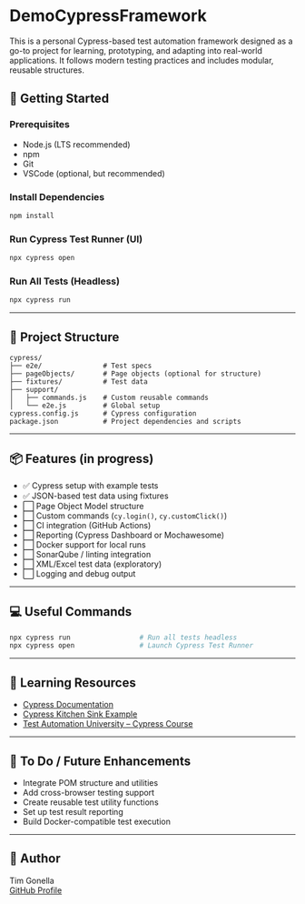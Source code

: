 # DemoCypressFramework

This is a personal Cypress-based test automation framework designed as a go-to project for learning, prototyping, and adapting into real-world applications. It follows modern testing practices and includes modular, reusable structures.

## 🚀 Getting Started

### Prerequisites
- Node.js (LTS recommended)
- npm
- Git
- VSCode (optional, but recommended)

### Install Dependencies
```bash
npm install
```

### Run Cypress Test Runner (UI)
```bash
npx cypress open
```

### Run All Tests (Headless)
```bash
npx cypress run
```

---

## 🧱 Project Structure

```
cypress/
├── e2e/               # Test specs
├── pageObjects/       # Page objects (optional for structure)
├── fixtures/          # Test data
├── support/
│   ├── commands.js    # Custom reusable commands
│   └── e2e.js         # Global setup
cypress.config.js      # Cypress configuration
package.json           # Project dependencies and scripts
```

---

## 📦 Features (in progress)

- ✅ Cypress setup with example tests
- ✅ JSON-based test data using fixtures
- ⬜ Page Object Model structure
- ⬜ Custom commands (`cy.login()`, `cy.customClick()`)
- ⬜ CI integration (GitHub Actions)
- ⬜ Reporting (Cypress Dashboard or Mochawesome)
- ⬜ Docker support for local runs
- ⬜ SonarQube / linting integration
- ⬜ XML/Excel test data (exploratory)
- ⬜ Logging and debug output

---

## 💻 Useful Commands

```bash
npx cypress run                 # Run all tests headless
npx cypress open                # Launch Cypress Test Runner
```

---

## 📖 Learning Resources

- [Cypress Documentation](https://docs.cypress.io)
- [Cypress Kitchen Sink Example](https://github.com/cypress-io/cypress-example-kitchensink)
- [Test Automation University – Cypress Course](https://testautomationu.applitools.com/cypress-tutorial/)

---

## 🔧 To Do / Future Enhancements

- Integrate POM structure and utilities
- Add cross-browser testing support
- Create reusable test utility functions
- Set up test result reporting
- Build Docker-compatible test execution

---

## 👤 Author

Tim Gonella  
[GitHub Profile](https://github.com/gonellat)

